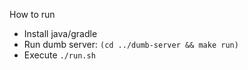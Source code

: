 How to run
- Install java/gradle
- Run dumb server: `(cd ../dumb-server && make run)`
- Execute `./run.sh`